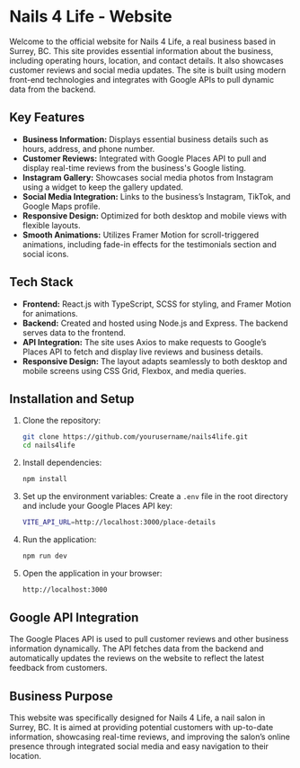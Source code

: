 # Nails 4 Life - Website

Welcome to the official website for Nails 4 Life, a real business based in Surrey, BC. This site provides essential information about the business, including operating hours, location, and contact details. It also showcases customer reviews and social media updates. The site is built using modern front-end technologies and integrates with Google APIs to pull dynamic data from the backend.

## Key Features

- **Business Information:** Displays essential business details such as hours, address, and phone number.
- **Customer Reviews:** Integrated with Google Places API to pull and display real-time reviews from the business's Google listing.
- **Instagram Gallery:** Showcases social media photos from Instagram using a widget to keep the gallery updated.
- **Social Media Integration:** Links to the business’s Instagram, TikTok, and Google Maps profile.
- **Responsive Design:** Optimized for both desktop and mobile views with flexible layouts.
- **Smooth Animations:** Utilizes Framer Motion for scroll-triggered animations, including fade-in effects for the testimonials section and social icons.

## Tech Stack

- **Frontend:** React.js with TypeScript, SCSS for styling, and Framer Motion for animations.
- **Backend:** Created and hosted using Node.js and Express. The backend serves data to the frontend.
- **API Integration:** The site uses Axios to make requests to Google’s Places API to fetch and display live reviews and business details.
- **Responsive Design:** The layout adapts seamlessly to both desktop and mobile screens using CSS Grid, Flexbox, and media queries.

## Installation and Setup

1. Clone the repository:
    ```bash
    git clone https://github.com/yourusername/nails4life.git
    cd nails4life
    ```

2. Install dependencies:
    ```bash
    npm install
    ```

3. Set up the environment variables: Create a `.env` file in the root directory and include your Google Places API key:
    ```bash
    VITE_API_URL=http://localhost:3000/place-details
    ```

4. Run the application:
    ```bash
    npm run dev
    ```

5. Open the application in your browser:
    ```bash
    http://localhost:3000
    ```

## Google API Integration

The Google Places API is used to pull customer reviews and other business information dynamically. The API fetches data from the backend and automatically updates the reviews on the website to reflect the latest feedback from customers.

## Business Purpose

This website was specifically designed for Nails 4 Life, a nail salon in Surrey, BC. It is aimed at providing potential customers with up-to-date information, showcasing real-time reviews, and improving the salon’s online presence through integrated social media and easy navigation to their location.
